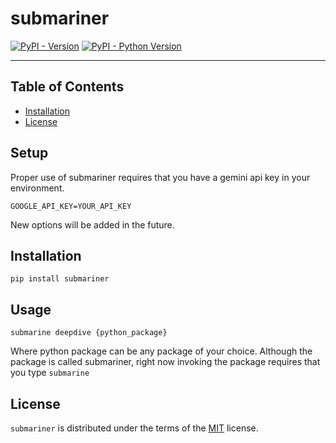 # submariner

[![PyPI - Version](https://img.shields.io/pypi/v/submarine.svg)](https://pypi.org/project/submariner)
[![PyPI - Python Version](https://img.shields.io/pypi/pyversions/submarine.svg)](https://pypi.org/project/submariner)

-----

## Table of Contents

- [Installation](#installation)
- [License](#license)

## Setup
Proper use of submariner requires that you have a gemini api key in your environment.
```
GOOGLE_API_KEY=YOUR_API_KEY
```
New options will be added in the future.

## Installation

```console
pip install submariner
```

## Usage
```console
submarine deepdive {python_package}
```
Where python package can be any package of your choice.
Although the package is called submariner, right now invoking the package requires that you type `submarine`

## License

`submariner` is distributed under the terms of the [MIT](https://spdx.org/licenses/MIT.html) license.

